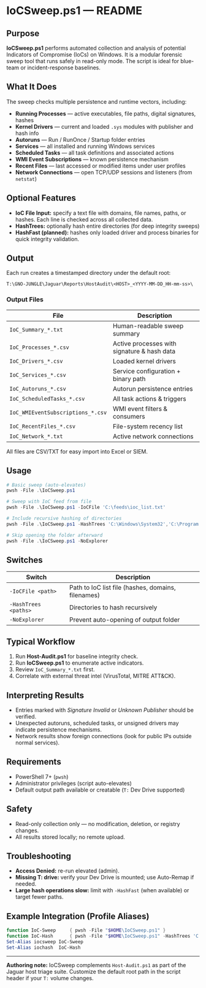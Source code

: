 # IoCSweep.ps1 — README

## Purpose

**IoCSweep.ps1** performs automated collection and analysis of potential Indicators of Compromise (IoCs) on Windows. It is a modular forensic sweep tool that runs safely in read-only mode. The script is ideal for blue-team or incident-response baselines.

## What It Does

The sweep checks multiple persistence and runtime vectors, including:

* **Running Processes** — active executables, file paths, digital signatures, hashes
* **Kernel Drivers** — current and loaded `.sys` modules with publisher and hash info
* **Autoruns** — Run / RunOnce / Startup folder entries
* **Services** — all installed and running Windows services
* **Scheduled Tasks** — all task definitions and associated actions
* **WMI Event Subscriptions** — known persistence mechanism
* **Recent Files** — last accessed or modified items under user profiles
* **Network Connections** — open TCP/UDP sessions and listeners (from `netstat`)

## Optional Features

* **IoC File Input:** specify a text file with domains, file names, paths, or hashes. Each line is checked across all collected data.
* **HashTrees:** optionally hash entire directories (for deep integrity sweeps)
* **HashFast (planned):** hashes only loaded driver and process binaries for quick integrity validation.

## Output

Each run creates a timestamped directory under the default root:

```
T:\GNO-JUNGLE\Jaguar\Reports\HostAudit\<HOST>_<YYYY-MM-DD_HH-mm-ss>\
```

### Output Files

| File                              | Description                                 |
| --------------------------------- | ------------------------------------------- |
| `IoC_Summary_*.txt`               | Human-readable sweep summary                |
| `IoC_Processes_*.csv`             | Active processes with signature & hash data |
| `IoC_Drivers_*.csv`               | Loaded kernel drivers                       |
| `IoC_Services_*.csv`              | Service configuration + binary path         |
| `IoC_Autoruns_*.csv`              | Autorun persistence entries                 |
| `IoC_ScheduledTasks_*.csv`        | All task actions & triggers                 |
| `IoC_WMIEventSubscriptions_*.csv` | WMI event filters & consumers               |
| `IoC_RecentFiles_*.csv`           | File-system recency list                    |
| `IoC_Network_*.txt`               | Active network connections                  |

All files are CSV/TXT for easy import into Excel or SIEM.

## Usage

```powershell
# Basic sweep (auto-elevates)
pwsh -File .\IoCSweep.ps1

# Sweep with IoC feed from file
pwsh -File .\IoCSweep.ps1 -IoCFile 'C:\feeds\ioc_list.txt'

# Include recursive hashing of directories
pwsh -File .\IoCSweep.ps1 -HashTrees 'C:\Windows\System32','C:\Program Files'

# Skip opening the folder afterward
pwsh -File .\IoCSweep.ps1 -NoExplorer
```

## Switches

| Switch               | Description                                        |
| -------------------- | -------------------------------------------------- |
| `-IoCFile <path>`    | Path to IoC list file (hashes, domains, filenames) |
| `-HashTrees <paths>` | Directories to hash recursively                    |
| `-NoExplorer`        | Prevent auto-opening of output folder              |

## Typical Workflow

1. Run **Host-Audit.ps1** for baseline integrity check.
2. Run **IoCSweep.ps1** to enumerate active indicators.
3. Review `IoC_Summary_*.txt` first.
4. Correlate with external threat intel (VirusTotal, MITRE ATT&CK).

## Interpreting Results

* Entries marked with *Signature Invalid* or *Unknown Publisher* should be verified.
* Unexpected autoruns, scheduled tasks, or unsigned drivers may indicate persistence mechanisms.
* Network results show foreign connections (look for public IPs outside normal services).

## Requirements

* PowerShell 7+ (`pwsh`)
* Administrator privileges (script auto-elevates)
* Default output path available or creatable (`T:` Dev Drive supported)

## Safety

* Read-only collection only — no modification, deletion, or registry changes.
* All results stored locally; no remote upload.

## Troubleshooting

* **Access Denied:** re-run elevated (admin).
* **Missing T: drive:** verify your Dev Drive is mounted; use Auto-Remap if needed.
* **Large hash operations slow:** limit with `-HashFast` (when available) or target fewer paths.

## Example Integration (Profile Aliases)

```powershell
function IoC-Sweep     { pwsh -File "$HOME\IoCSweep.ps1" }
function IoC-Hash      { pwsh -File "$HOME\IoCSweep.ps1" -HashTrees 'C:\Windows\System32','C:\Program Files' }
Set-Alias iocsweep IoC-Sweep
Set-Alias iochash  IoC-Hash
```

---

**Authoring note:** IoCSweep complements `Host-Audit.ps1` as part of the Jaguar host triage suite. Customize the default root path in the script header if your `T:` volume changes.
